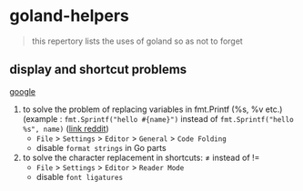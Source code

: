 # goland-helpers

> this repertory lists the uses of goland so as not to forget 

## display and shortcut problems 

[google](www.google.com)

1. to solve the problem of replacing variables in fmt.Printf (%s, %v etc.) (example : `fmt.Sprintf("hello #{name}")` instead of `fmt.Sprintf("hello %s", name)` ([link reddit](https://www.reddit.com/r/golang/comments/elk9pp/goland_201931_formatting_changes_which_setting_to/))
    * `File` > `Settings` >  `Editor` > `General` > `Code Folding`
    * disable `format strings`  in Go parts
2. to solve the character replacement in shortcuts: ≠ instead of != 
    * `File` > `Settings` >  `Editor` > `Reader Mode`
    * disable `font ligatures`

